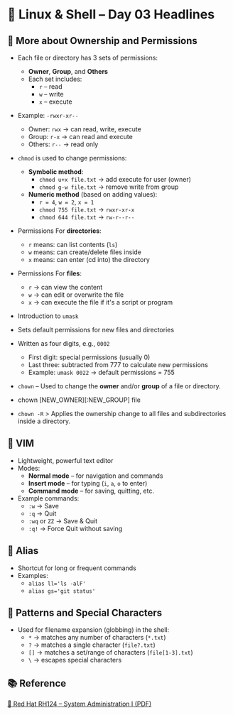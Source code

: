 # 🐧 Linux & Shell – Day 03 Headlines

## 🔹 More about Ownership and Permissions
- Each file or directory has 3 sets of permissions:
  - **Owner**, **Group**, and **Others**
  - Each set includes:
    - `r` – read
    - `w` – write
    - `x` – execute
- Example: `-rwxr-xr--`
  - Owner: `rwx` → can read, write, execute
  - Group: `r-x` → can read and execute
  - Others: `r--` → read only
- `chmod` is used to change permissions:
  - **Symbolic method**:
    - `chmod u+x file.txt` → add execute for user (owner)
    - `chmod g-w file.txt` → remove write from group
  - **Numeric method** (based on adding values):
    - `r = 4`, `w = 2`, `x = 1`
    - `chmod 755 file.txt` → `rwxr-xr-x`
    - `chmod 644 file.txt` → `rw-r--r--`
- Permissions For **directories**:
  - `r` means: can list contents (`ls`)
  - `w` means: can create/delete files inside
  - `x` means: can enter (cd into) the directory
- Permissions For **files**:
  - `r` → can view the content
  - `w` → can edit or overwrite the file
  - `x` → can execute the file if it's a script or program
    
- Introduction to `umask`
- Sets default permissions for new files and directories
- Written as four digits, e.g., `0002`
  - First digit: special permissions (usually 0)
  - Last three: subtracted from 777 to calculate new permissions
  - Example: `umask 0022` → default permissions = 755
- `chown` – Used to change the **owner** and/or **group** of a file or directory.
- chown [NEW_OWNER][:NEW_GROUP] file
- `chown -R` > Applies the ownership change to all files and subdirectories inside a directory. 

## 🔹 VIM
- Lightweight, powerful text editor
- Modes:
  - **Normal mode** – for navigation and commands
  - **Insert mode** – for typing (`i`, `a`, `o` to enter)
  - **Command mode** – for saving, quitting, etc.
- Example commands:
  - `:w` → Save  
  - `:q` → Quit  
  - `:wq` or `ZZ` → Save & Quit  
  - `:q!` → Force Quit without saving

## 🔹 Alias
- Shortcut for long or frequent commands
- Examples:
  - `alias ll='ls -alF'`
  - `alias gs='git status'`

## 🔹 Patterns and Special Characters
- Used for filename expansion (globbing) in the shell:
  - `*` → matches any number of characters (`*.txt`)
  - `?` → matches a single character (`file?.txt`)
  - `[]` → matches a set/range of characters (`file[1-3].txt`)
  - `\` → escapes special characters

## 📚 Reference
[📘 Red Hat RH124 – System Administration I (PDF)](https://ipcompro.net/IpComPro/Training-Materials/Linux/Books/Red%20Hat%20RHCSA-RHCE%208%20-%20Offical%20Cert%20Guide/Red%20Hat%20Enterprise%20Linux%208.0%20RH124%20-%20Red%20Hat%20System%20Administration%20I.%201-2019.pdf)
